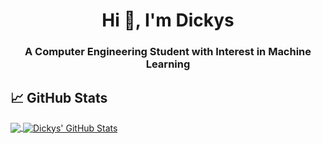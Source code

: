 <h1 align="center">Hi 👋, I'm Dickys</h1>
<h3 align="center">A Computer Engineering Student with Interest in Machine Learning</h3>

## &#x1f4c8; GitHub Stats

<a href="https://github.com/dickys11/dickys11">
  <img align="center" src="https://github-readme-stats.vercel.app/api/top-langs/?username=dickys11&hide=c,html&title_color=ffffff&text_color=c9cacc&icon_color=2bbc8a&bg_color=1d1f21" />
</a>
<a href="https://github.com/dickys/dickys11">
  <img align="center" src="https://github-readme-stats.vercel.app/api?username=dickys11&show_icons=true&line_height=27&count_private=true&title_color=ffffff&text_color=c9cacc&icon_color=2bbc8a&bg_color=1d1f21" alt="Dickys' GitHub Stats" />
</a>  

<!-- links to social media icons -->

<!-- icons with padding -->

[1.1]: http://i.imgur.com/tXSoThF.png (twitter icon with padding)
[2.1]: http://i.imgur.com/0o48UoR.png (github icon with padding)

<!-- icons without padding -->

[1.2]: http://i.imgur.com/wWzX9uB.png (twitter icon without padding)
[2.2]: http://i.imgur.com/9I6NRUm.png (github icon without padding)
[3.2]: https://raw.githubusercontent.com/MartinHeinz/MartinHeinz/master/linkedin-3-16.png (LinkedIn icon without padding)


<!-- links to your social media accounts -->

[1]: https://twitter.com/dickys11
[2]: https://github.com/dickys11
[3]: https://www.linkedin.com/in/dicky-sanjaya/


<!-- Resources -->
<!-- Icons: https://simpleicons.org/ -->
<!-- GitHub Stats: https://github.com/anuraghazra/github-readme-stats -->
<!-- Emojis: https://emojipedia.org/emoji/ -->
<!-- HTML Emojis: https://www.fileformat.info/index.htm -->
<!-- Shields: https://shields.io/ -->
<!-- Awesome GitHub Profile README: https://github.com/abhisheknaiidu/awesome-github-profile-readme -->
